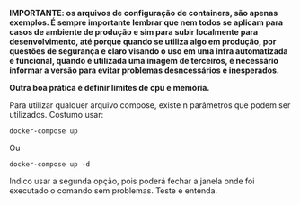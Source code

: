 **IMPORTANTE: os arquivos de configuração de containers, são apenas exemplos. É sempre importante lembrar que nem todos se aplicam para casos de ambiente de produção e sim para subir localmente para desenvolvimento, até porque quando se utiliza algo em produção, por questões de segurança e claro visando o uso em uma infra automatizada e funcional, quando é utilizada uma imagem de terceiros, é necessário informar a versão para evitar problemas desncessários e inesperados.**

**Outra boa prática é definir limites de cpu e memória.**

Para utilizar qualquer arquivo compose, existe n parâmetros que podem ser utilizados.
Costumo usar:

```
docker-compose up 
```

Ou 

```
docker-compose up -d
```

Indico usar a segunda opção, pois poderá fechar a janela onde foi executado o comando sem problemas. Teste e entenda.

